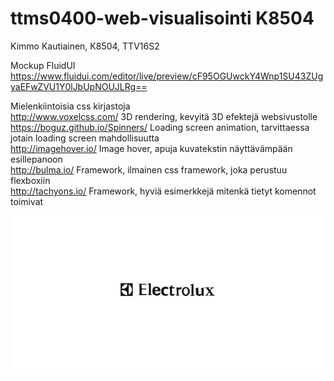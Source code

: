 # ttms0400-web-visualisointi K8504

Kimmo Kautiainen, K8504, TTV16S2

Mockup FluidUI https://www.fluidui.com/editor/live/preview/cF95OGUwckY4Wnp1SU43ZUgyaEFwZVU1Y0lJbUpNOUJLRg==

Mielenkiintoisia css kirjastoja <br>
http://www.voxelcss.com/ 3D rendering, kevyitä 3D efektejä websivustolle<br>
https://boguz.github.io/Spinners/  Loading screen animation, tarvittaessa jotain loading screen mahdollisuutta<br>
http://imagehover.io/  Image hover, apuja kuvatekstin näyttävämpään esillepanoon<br>
http://bulma.io/ Framework,  ilmainen css framework, joka perustuu flexboxiin<br>
http://tachyons.io/ Framework, hyviä esimerkkejä mitenkä tietyt komennot toimivat<br>


<img src="https://github.com/JAMK-IT-STUDENT/ttms0400-web-visualisointi-yhteinen-harjoitus-K8504/blob/master/ElectroluxLogo.svg">
